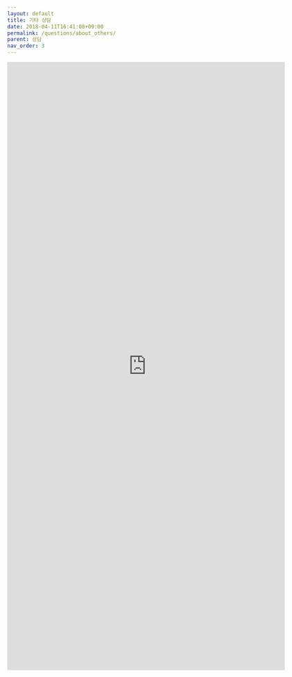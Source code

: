 ```yaml
---
layout: default
title: 기타 상담
date: 2018-04-11T16:41:08+09:00
permalink: /questions/about_others/
parent: 상담
nav_order: 3
---
```

<iframe src="https://docs.google.com/forms/d/e/1FAIpQLSfnpWDCPBRxLqMGt0mUFNPjLgxkhRSOSRcWD-0G99QKJsTtgQ/viewform?embedded=true" width="640" height="1400" frameborder="0" marginwidth="0" marginheight="0">로드 중...</iframe>
